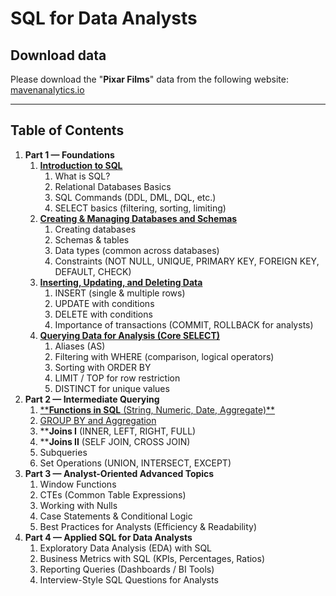 # SQL for Data Analysts<!-- omit from toc -->

## Download data<!-- omit from toc -->

Please download the "**Pixar Films**" data from the following website:  
[mavenanalytics.io](https://mavenanalytics.io/data-playground)

---

## Table of Contents<!-- omit from toc -->

1. **Part 1 — Foundations**
   1. [**Introduction to SQL**](part_1_foundations/1_1_introduction_to_sql.md)
      1. What is SQL?
      2. Relational Databases Basics
      3. SQL Commands (DDL, DML, DQL, etc.)
      4. SELECT basics (filtering, sorting, limiting)
   2. [**Creating \& Managing Databases and Schemas**](part_1_foundations/1_2_creating_and_managing_databases.md)
      1. Creating databases
      2. Schemas \& tables
      3. Data types (common across databases)
      4. Constraints (NOT NULL, UNIQUE, PRIMARY KEY, FOREIGN KEY, DEFAULT, CHECK)
   3. [**Inserting, Updating, and Deleting Data**](part_1_foundations/1_3_insert_update_delete.md)
      1. INSERT (single \& multiple rows)
      2. UPDATE with conditions
      3. DELETE with conditions
      4. Importance of transactions (COMMIT, ROLLBACK for analysts)
   4. [**Querying Data for Analysis (Core SELECT)**](part_1_foundations/1_4_querying_data.md)
      1. Aliases (AS)
      2. Filtering with WHERE (comparison, logical operators)
      3. Sorting with ORDER BY
      4. LIMIT / TOP for row restriction
      5. DISTINCT for unique values
2. **Part 2 — Intermediate Querying**
   1. [****Functions in SQL** (String, Numeric, Date, Aggregate)**](part_2_intermediate_querying/2_1_functions_in_sql.md)
   2. [GROUP BY and Aggregation](part_2_intermediate_querying/2_2_grouping_and_aggregation.md)
   3. ****Joins I** (INNER, LEFT, RIGHT, FULL)
   4. ****Joins II** (SELF JOIN, CROSS JOIN)
   5. Subqueries
   6. Set Operations (UNION, INTERSECT, EXCEPT)
3. **Part 3 — Analyst-Oriented Advanced Topics**
   1. Window Functions
   2. CTEs (Common Table Expressions)
   3. Working with Nulls
   4. Case Statements \& Conditional Logic
   5. Best Practices for Analysts (Efficiency \& Readability)
4. **Part 4 — Applied SQL for Data Analysts**
   1. Exploratory Data Analysis (EDA) with SQL
   2. Business Metrics with SQL (KPIs, Percentages, Ratios)
   3. Reporting Queries (Dashboards / BI Tools)
   4. Interview-Style SQL Questions for Analysts
